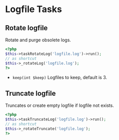 # Logfile Tasks

## Rotate logfile


Rotate and purge obsolete logs.

``` php
<?php
$this->taskRotateLog('logfile.log')->run();
// as shortcut
$this->_rotateLog('logfile.log');
?>
```

* `keep(int $keep)` Logfiles to keep, default is 3.

## Truncate logfile


Truncates or create empty logfile if logfile not exists.

``` php
<?php
$this->taskTruncateLog('logfile.log')->run();
// as shortcut
$this->_rotateTruncate('logfile.log');
?>
```

